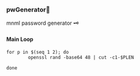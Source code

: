 ### pwGenerator🔐

mnml password generator 🗝



#### Main Loop 
```Script
for p in $(seq 1 2); do
        openssl rand -base64 48 | cut -c1-$PLEN

done
```
